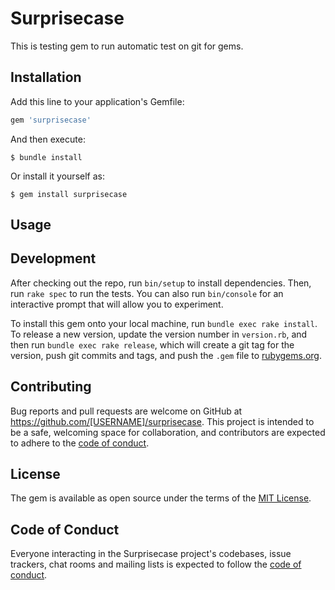 # Surprisecase

This is testing gem to run automatic test on git for gems.

## Installation

Add this line to your application's Gemfile:

```ruby
gem 'surprisecase'
```

And then execute:

    $ bundle install

Or install it yourself as:

    $ gem install surprisecase

## Usage


## Development

After checking out the repo, run `bin/setup` to install dependencies. Then, run `rake spec` to run the tests. You can also run `bin/console` for an interactive prompt that will allow you to experiment.

To install this gem onto your local machine, run `bundle exec rake install`. To release a new version, update the version number in `version.rb`, and then run `bundle exec rake release`, which will create a git tag for the version, push git commits and tags, and push the `.gem` file to [rubygems.org](https://rubygems.org).

## Contributing

Bug reports and pull requests are welcome on GitHub at https://github.com/[USERNAME]/surprisecase. This project is intended to be a safe, welcoming space for collaboration, and contributors are expected to adhere to the [code of conduct](https://github.com/[USERNAME]/surprisecase/blob/master/CODE_OF_CONDUCT.md).


## License

The gem is available as open source under the terms of the [MIT License](https://opensource.org/licenses/MIT).

## Code of Conduct

Everyone interacting in the Surprisecase project's codebases, issue trackers, chat rooms and mailing lists is expected to follow the [code of conduct](https://github.com/[USERNAME]/surprisecase/blob/master/CODE_OF_CONDUCT.md).
